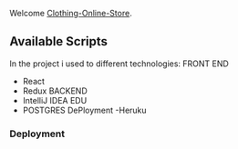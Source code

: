 Welcome  [Clothing-Online-Store](https://).

## Available Scripts

In the project i used to different technologies:
FRONT END
- React 
- Redux
BACKEND
- IntelliJ IDEA EDU
- POSTGRES
 DePloyment
 -Heruku





### Deployment


